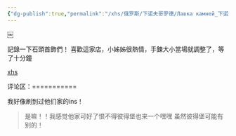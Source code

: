 ```yaml
---
{"dg-publish":true,"permalink":"/xhs/俄罗斯/下诺夫哥罗德/Лавка камней_下诺夫哥罗德_石头/","tags":["rednote","下诺夫哥罗德"],"updated":"2025-03-30T20:38:12.643+08:00"}
---
```


￼
 

記錄一下石頭首飾們！
喜歡這家店，小姊姊很熱情，手鍊大小當場就調整了，等了十分鐘

[xhs](https://www.xiaohongshu.com/explore/66743702000000001d018a6a?xsec_token=ABuTWu-lRZ900CQ9JIubTuCPQHUB7OPwACp3Sfjg0usX8=&xsec_source=pc_user)

评论区：===========

我好像刷到过他们家的ins！

> 是嘛！！我感觉他家可好了恨不得彼得堡也来一个嘿嘿 虽然彼得堡可能有别的！